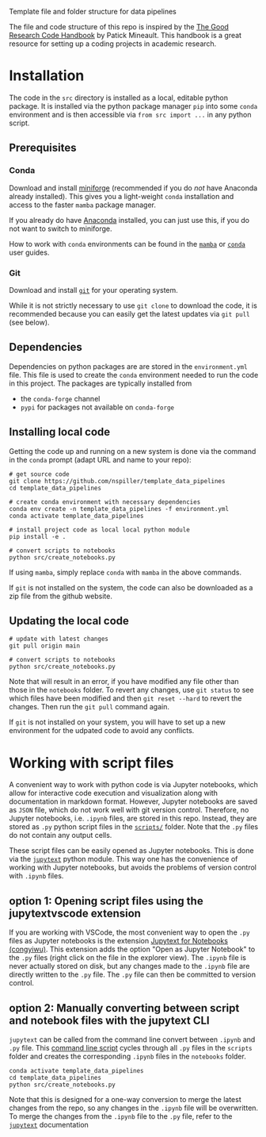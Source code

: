Template file and folder structure for data pipelines

The file and code structure of this repo is inspired by the 
[The Good Research Code Handbook](https://goodresearch.dev/setup#)
by Patick Mineault.
This handbook is a great resource for setting up a coding projects in academic research.

# Installation
The code in the `src` directory is installed as a local, editable python package.
It is installed via the python package manager `pip` into some `conda` environment
and is then accessible via `from src import ...` in any python script.

## Prerequisites
### Conda 
Download and install [miniforge](https://github.com/conda-forge/miniforge)
(recommended if you do _not_ have Anaconda already installed).
This gives you a light-weight `conda` installation and access to the
faster `mamba` package manager.

If you already do have [Anaconda](https://www.anaconda.com/download) installed,
you can just use this, if you do not want to switch to miniforge.

How to work with `conda` environments can be found in the 
[`mamba`](https://mamba.readthedocs.io/en/latest/user_guide/mamba.html#)
or 
[`conda`](https://conda.io/projects/conda/en/latest/user-guide/tasks/manage-environments.html)
user guides.

### Git
Download and install [`git`](https://git-scm.com/downloads) for your operating system.

While it is not strictly necessary to use `git clone` to download the code,
it is recommended because you can easily get the latest updates via `git pull`
(see below).

## Dependencies
Dependencies on python packages are are stored in the `environment.yml` file.
This file is used to create the `conda` environment needed to run the code in this project.
The packages are typically installed from 
- the `conda-forge` channel
- `pypi` for packages not available on `conda-forge`

## Installing local code
Getting the code up and running on a new system is done via the command in the `conda` prompt (adapt URL and name to your repo):
```
# get source code
git clone https://github.com/nspiller/template_data_pipelines 
cd template_data_pipelines 

# create conda environment with necessary dependencies
conda env create -n template_data_pipelines -f environment.yml
conda activate template_data_pipelines

# install project code as local local python module
pip install -e .

# convert scripts to notebooks
python src/create_notebooks.py
```

If using `mamba`, simply replace `conda` with `mamba` in the above commands.

If `git` is not installed on the system, the code can also be downloaded as a zip file from the github website.

## Updating the local code
```
# update with latest changes
git pull origin main

# convert scripts to notebooks
python src/create_notebooks.py
```

Note that will result in an error, if you have modified any file other than those in the `notebooks` folder.
To revert any changes, use `git status` to see which files have been modified and then `git reset --hard` to revert the changes.
Then run the `git pull` command again.

If `git` is not installed on your system, you will have to set up a new environment for the udpated code to avoid any conflicts.

# Working with script files
A convenient way to work with python code is via Jupyter notebooks,
which allow for interactive code execution and visualization along with 
documentation in markdown format.
However, 
Jupyter notebooks are saved as `JSON` file, which do not work well with git version control.
Therefore, no Jupyter notebooks, i.e. `.ipynb` files, are stored in this repo.
Instead, they are stored as `.py` python script files in the [`scripts/`](./scripts/) folder.
Note that the `.py` files do not contain any output cells.

These script files can be easily opened as Jupyter notebooks.
This is done via the [`jupytext`](https://jupytext.readthedocs.io/en/latest/index.html)
python module.
This way one has the convenience of working with Jupyter notebooks,
but avoids the problems of version control with `.ipynb` files.

## option 1: Opening script files using the jupytextvscode extension
If you are working with VSCode,
the most convenient way to open the `.py` files as Jupyter notebooks is the extension
[Jupytext for Notebooks (congyiwu)](https://marketplace.visualstudio.com/items?itemName=congyiwu.vscode-jupytext).
This extension adds the option "Open as Jupyter Notebook" to the `.py` files 
(right click on the file in the explorer view).
The `.ipynb` file is never actually stored on disk,
but any changes made to the `.ipynb` file are directly written to the `.py` file.
The `.py` file can then be committed to version control.

## option 2: Manually converting between script and notebook files with the jupytext CLI
`jupytext` can be called from the command line convert between `.ipynb` and `.py` file.
This [command line script](./src/create_notebooks.py) cycles through all `.py` files in the
`scripts` folder and creates the corresponding `.ipynb` files in the `notebooks` folder.

```
conda activate template_data_pipelines
cd template_data_pipelines
python src/create_notebooks.py
```
Note that this is designed for a one-way conversion to merge the latest 
changes from the repo,
so any changes in the `.ipynb` file will be overwritten.
To merge the changes from the `.ipynb` file to the `.py` file, refer to the
[`jupytext`](https://jupytext.readthedocs.io/en/latest/index.html) documentation